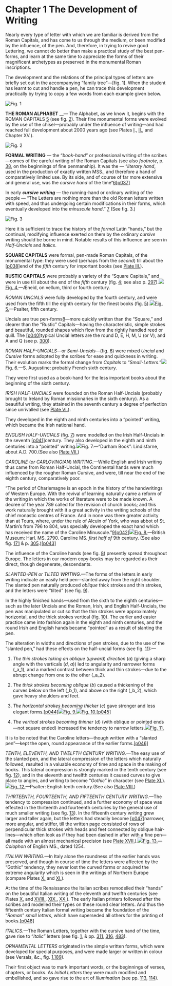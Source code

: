 # Chapter 1 The Development of Writing

Nearly every type of letter with which we are familiar is derived from the Roman Capitals, and has come to us through the medium, or been modified by the influence, of the pen. And, therefore, in trying to revive good Lettering, we cannot do better than make a practical study of the best pen-forms, and learn at the same time to appreciate the forms of their magnificent archetypes as preserved in the monumental Roman inscriptions.

The development and the relations of the principal types of letters are briefly set out in the accompanying “family tree”—\[fig. 1\]. When the student has learnt to cut and handle a pen, he can trace this development practically by trying to copy a few words from each example given below.

![Fig. 1](../.gitbook/assets/i024.jpg)

**THE ROMAN ALPHABET** __— The Alphabet, as we know it, begins with the ROMAN CAPITALS [5](http://www.gutenberg.org/files/47089/47089-h/47089-h.htm#footnote_5) \(see fig. [2](http://www.gutenberg.org/files/47089/47089-h/47089-h.htm#fig02)\). Their fine monumental forms were evolved by the use of the chisel—probably under the influence of writing—and had reached full development about 2000 years ago \(see Plates [I](../plates/plate-i.md)., [II.](http://www.gutenberg.org/files/47089/47089-h/47089-h.htm#plate02), and Chapter XV.\).

![Fig. 2](../.gitbook/assets/i036-figure002.jpg)

**FORMAL WRITING** — the “_book-hand_” or professional writing of the scribes—comes of the careful writing of the Roman Capitals \(see also _footnote_, p. [38](http://www.gutenberg.org/files/47089/47089-h/47089-h.htm#p038), on the beginnings of fine penmanship\). It was the — “_literary hand_, used in the production of exactly written MSS., and therefore a hand of comparatively limited use. By its side, and of course of far more extensive and general use, was the _cursive hand_ of the time”[6](http://www.gutenberg.org/files/47089/47089-h/47089-h.htm#footnote_6)[\[p037\]](http://www.gutenberg.org/files/47089/47089-h/47089-h.htm#pageindex)

In early _**cursive writing**_ — the running-hand or ordinary writing of the people — “The Letters are nothing more than the old Roman letters written with speed, and thus undergoing certain modifications in their forms, which eventually developed into the _minuscule hand_.” [7](http://www.gutenberg.org/files/47089/47089-h/47089-h.htm#footnote_7) \(See fig. 3.\)

![Fig. 3](../.gitbook/assets/i037-figure003.jpg)

Here it is sufficient to trace the history of the _formal_ Latin “hands,” but the continual, modifying influence exerted on them by the ordinary _cursive_ writing should be borne in mind. Notable results of this influence are seen in _Half-Uncials_ and _Italics_.

**SQUARE CAPITALS** were formal, pen-made Roman Capitals, of the monumental type: they were used \(perhaps from the _second_\) till about the [\[p038\]](http://www.gutenberg.org/files/47089/47089-h/47089-h.htm#pageindex)end of the _fifth_ century for important books \(see [Plate III.](http://www.gutenberg.org/files/47089/47089-h/47089-h.htm#plate03)\).

**RUSTIC CAPITALS** were probably a variety of the “Square Capitals,” and were in use till about the end of the _fifth_ century \(fig. [4](http://www.gutenberg.org/files/47089/47089-h/47089-h.htm#fig04); see also p. [297](http://www.gutenberg.org/files/47089/47089-h/47089-h.htm#p297)\).![](http://www.gutenberg.org/files/47089/47089-h/images/i038.jpg)[Fig. 4.](http://www.gutenberg.org/files/47089/47089-h/47089-h.htm#pageindex)—Æneid, on vellum, third or fourth century.

_ROMAN UNCIALS_ were fully developed by the fourth century, and were used from the fifth till the eighth century for the finest books \(fig. [5](http://www.gutenberg.org/files/47089/47089-h/47089-h.htm#fig05)\).![](http://www.gutenberg.org/files/47089/47089-h/images/i039.jpg)[Fig. 5.](http://www.gutenberg.org/files/47089/47089-h/47089-h.htm#pageindex)—Psalter, fifth century.

Uncials are true pen-forms[8](http://www.gutenberg.org/files/47089/47089-h/47089-h.htm#footnote_8)—more quickly written than the “Square,” and clearer than the “Rustic” Capitals—having the characteristic, simple strokes and beautiful, rounded shapes which flow from the rightly handled reed or quill. The [\[p040\]](http://www.gutenberg.org/files/47089/47089-h/47089-h.htm#pageindex)typical Uncial letters are the round D, E, H, M, U \(or V\), and A and Q \(see p. [300](http://www.gutenberg.org/files/47089/47089-h/47089-h.htm#p300)\).

_ROMAN HALF-UNCIALS_—or _Semi-Uncials_—\(fig. [6](http://www.gutenberg.org/files/47089/47089-h/47089-h.htm#fig06)\) were mixed _Uncial_ and _Cursive_ forms adopted by the scribes for ease and quickness in writing. Their evolution marks the formal change from _Capitals_ to “_Small-Letters_.”![](http://www.gutenberg.org/files/47089/47089-h/images/i040.jpg)[Fig. 6.](http://www.gutenberg.org/files/47089/47089-h/47089-h.htm#pageindex)—S. Augustine: probably French sixth century.

They were first used as a book-hand for the less important books about the beginning of the sixth century.

_IRISH HALF-UNCIALS_ were founded on the Roman Half-Uncials \(probably brought to Ireland by Roman missionaries in the sixth century\). As a beautiful writing, they attained in the seventh century a degree of perfection since unrivalled \(see [Plate VI.](http://www.gutenberg.org/files/47089/47089-h/47089-h.htm#plate06)\).

They developed in the eighth and ninth centuries into a “pointed” writing, which became the Irish national hand.

_ENGLISH HALF-UNCIALS_ \(fig. [7](http://www.gutenberg.org/files/47089/47089-h/47089-h.htm#fig07)\) were modelled on the Irish Half-Uncials in the seventh [\[p041\]](http://www.gutenberg.org/files/47089/47089-h/47089-h.htm#pageindex)century. They also developed in the eighth and ninth centuries into a “pointed” writing.![](http://www.gutenberg.org/files/47089/47089-h/images/i041.jpg)Fig. 7.—“Durham Book”: Lindisfarne, about A.D. 700.\(See also [Plate VII.](http://www.gutenberg.org/files/47089/47089-h/47089-h.htm#plate07)\)

_CAROLINE_ \(_or CARLOVINGIAN_\) _WRITING_.—While English and Irish writing thus came from Roman Half-Uncial, the Continental hands were much influenced by the rougher Roman Cursive, and were, till near the end of the eighth century, comparatively poor.

“The period of Charlemagne is an epoch in the history of the handwritings of Western Europe. With the revival of learning naturally came a reform of the writing in which the works of literature were to be made known. A decree of the year 789 called for the revision of church books; and this work naturally brought with it a great activity in the writing schools of the chief monastic centres of France. And in none was there greater activity than at Tours, where, under the rule of Alcuin of York, who was abbot of St. Martin’s from 796 to 804, was specially developed the exact hand which has received the name of the Caroline Minuscule.”[9](http://www.gutenberg.org/files/47089/47089-h/47089-h.htm#footnote_9)[\[p042\]](http://www.gutenberg.org/files/47089/47089-h/47089-h.htm#pageindex)![](http://www.gutenberg.org/files/47089/47089-h/images/i042.jpg)[Fig. 8.](http://www.gutenberg.org/files/47089/47089-h/47089-h.htm#pageindex)—British Museum: Harl. MS. 2790. Caroline MS. _first half of_ 9th century. \(See also fig. [171](http://www.gutenberg.org/files/47089/47089-h/47089-h.htm#fig171) & p. [305](http://www.gutenberg.org/files/47089/47089-h/47089-h.htm#p305).\)[\[p043\]](http://www.gutenberg.org/files/47089/47089-h/47089-h.htm#pageindex)

The influence of the Caroline hands \(see fig. [8](http://www.gutenberg.org/files/47089/47089-h/47089-h.htm#fig08)\) presently spread throughout Europe. The letters in our modern copy-books may be regarded as their direct, though degenerate, descendants.

_SLANTED-PEN or TILTED WRITING._—The forms of the letters in early writing indicate an easily held pen—slanted away from the right shoulder. The slanted pen naturally produced _oblique_ thick strokes and thin strokes, and the letters were “tilted” \(see fig. [9](http://www.gutenberg.org/files/47089/47089-h/47089-h.htm#fig09)\).

In the highly finished hands—used from the sixth to the eighth centuries—such as the later Uncials and the Roman, Irish, and English Half-Uncials, the pen was manipulated or cut so that the thin strokes were approximately horizontal, and the thick strokes vertical \(fig. [10](http://www.gutenberg.org/files/47089/47089-h/47089-h.htm#fig10)\). The earlier and easier practice came into fashion again in the eighth and ninth centuries, and the round Irish and English hands became “pointed” as a result of slanting the pen.

The alteration in widths and directions of pen strokes, due to the use of the “slanted pen,” had these effects on the half-uncial forms \(see fig. [11](http://www.gutenberg.org/files/47089/47089-h/47089-h.htm#fig11)\):—

1. _The thin strokes taking an oblique_ \(_upward_\) _direction_ \(_a_\) \(giving a sharp angle with the verticals \(_d_, _a_\)\) led to angularity and narrower forms \(_a_1\), and a marked contrast between thick and thin strokes—due to the abrupt change from one to the other \(_a_2\).

2. _The thick strokes becoming oblique_ \(_b_\) caused a thickening of the curves below on the left \(_b_1\), and above on the right \(_b_2\), which gave heavy shoulders and feet.

3. _The horizontal strokes becoming thicker_ \(_c_\) gave stronger and less elegant forms.[\[p044\]](http://www.gutenberg.org/files/47089/47089-h/47089-h.htm#pageindex)![](http://www.gutenberg.org/files/47089/47089-h/images/i044a.jpg)[Fig. 9.](http://www.gutenberg.org/files/47089/47089-h/47089-h.htm#pageindex)![](http://www.gutenberg.org/files/47089/47089-h/images/i044b.jpg)[Fig. 10.](http://www.gutenberg.org/files/47089/47089-h/47089-h.htm#pageindex)[\[p045\]](http://www.gutenberg.org/files/47089/47089-h/47089-h.htm#pageindex)

4. _The vertical strokes becoming thinner_ \(_d_\) \(with oblique or pointed ends—not square ended\) increased the tendency to narrow letters.![](http://www.gutenberg.org/files/47089/47089-h/images/i045.jpg)[Fig. 11.](http://www.gutenberg.org/files/47089/47089-h/47089-h.htm#pageindex)

It is to be noted that the Caroline letters—though written with a “slanted pen”—kept the open, round appearance of the earlier forms.[\[p046\]](http://www.gutenberg.org/files/47089/47089-h/47089-h.htm#pageindex)

_TENTH, ELEVENTH, AND TWELFTH CENTURY WRITING._—The easy use of the slanted pen, and the lateral compression of the letters which naturally followed, resulted in a valuable economy of time and space in the making of books. This lateral compression is strongly marked in the tenth century \(see fig. [12](http://www.gutenberg.org/files/47089/47089-h/47089-h.htm#fig12)\), and in the eleventh and twelfth centuries it caused curves to give place to angles, and writing to become “_Gothic_” in character \(see [Plate XI.](http://www.gutenberg.org/files/47089/47089-h/47089-h.htm#plate11)\).![](http://www.gutenberg.org/files/47089/47089-h/images/i046.jpg)[Fig. 12.](http://www.gutenberg.org/files/47089/47089-h/47089-h.htm#pageindex)—Psalter: English tenth century.\(See also [Plate VIII.](http://www.gutenberg.org/files/47089/47089-h/47089-h.htm#plate08)\)

_THIRTEENTH, FOURTEENTH, AND FIFTEENTH CENTURY WRITING._—The tendency to compression continued, and a further economy of space was effected in the thirteenth and fourteenth centuries by the general use of much smaller writing \(see fig. [13](http://www.gutenberg.org/files/47089/47089-h/47089-h.htm#fig13)\). In the fifteenth century writing grew larger and taller again, but the letters had steadily become [\[p047\]](http://www.gutenberg.org/files/47089/47089-h/47089-h.htm#pageindex)narrower, more angular, and stiffer, till the written page consisted of rows of perpendicular thick strokes with heads and feet connected by oblique hair-lines—which often look as if they had been dashed in after with a fine pen—all made with an almost mechanical precision \(see [Plate XVII.](http://www.gutenberg.org/files/47089/47089-h/47089-h.htm#plate17)\).![](http://www.gutenberg.org/files/47089/47089-h/images/i047.jpg)[Fig. 13.](http://www.gutenberg.org/files/47089/47089-h/47089-h.htm#pageindex)—_Colophon_ of English MS., dated 1254.

_ITALIAN WRITING._—In Italy alone the roundness of the earlier hands was preserved, and though in course of time the letters were affected by the “Gothic” tendency, they never lost the curved forms or acquired the extreme angularity which is seen in the writings of Northern Europe \(compare Plates [X.](http://www.gutenberg.org/files/47089/47089-h/47089-h.htm#plate10) and [XI.](http://www.gutenberg.org/files/47089/47089-h/47089-h.htm#plate11)\).

At the time of the Renaissance the Italian scribes remodelled their “hands” on the beautiful Italian writing of the eleventh and twelfth centuries \(see Plates [X.](http://www.gutenberg.org/files/47089/47089-h/47089-h.htm#plate10) and [XVIII.](http://www.gutenberg.org/files/47089/47089-h/47089-h.htm#plate18), [XIX.](http://www.gutenberg.org/files/47089/47089-h/47089-h.htm#plate19), [XX.](http://www.gutenberg.org/files/47089/47089-h/47089-h.htm#plate20)\). The early Italian printers followed after the scribes and modelled their types on these round clear letters. And thus the fifteenth century Italian formal writing became the foundation of the “_Roman_” _small letters_, which have superseded all others for the printing of books.[\[p048\]](http://www.gutenberg.org/files/47089/47089-h/47089-h.htm#pageindex)

_ITALICS._—The Roman Letters, together with the cursive hand of the time, gave rise to “_Italic_” letters \(see fig. [1](http://www.gutenberg.org/files/47089/47089-h/47089-h.htm#fig01), & pp. [311](http://www.gutenberg.org/files/47089/47089-h/47089-h.htm#p311), [316](http://www.gutenberg.org/files/47089/47089-h/47089-h.htm#fig178), [483](http://www.gutenberg.org/files/47089/47089-h/47089-h.htm#p483)\).

_ORNAMENTAL LETTERS_ originated in the simple written forms, which were developed for special purposes, and were made larger or written in colour \(see Versals, &c., fig. [1](http://www.gutenberg.org/files/47089/47089-h/47089-h.htm#fig01),[189](http://www.gutenberg.org/files/47089/47089-h/47089-h.htm#fig189)\).

Their first object was to mark important words, or the beginnings of verses, chapters, or books. As _Initial Letters_ they were much modified and embellished, and so gave rise to the art of _Illumination_ \(see pp. [113](http://www.gutenberg.org/files/47089/47089-h/47089-h.htm#p113), [114](http://www.gutenberg.org/files/47089/47089-h/47089-h.htm#p114)\).

